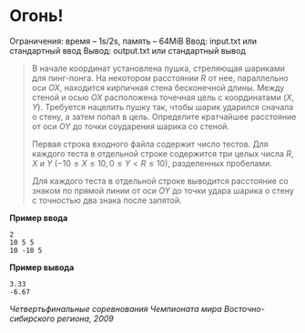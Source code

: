 # Огонь!

Ограничения: время – 1s/2s, память – 64MiB Ввод: input.txt или стандартный ввод Вывод: output.txt или стандартный вывод

> В начале координат установлена пушка, стреляющая шариками для пинг-понга. На некотором расстоянии $R$ от нее, параллельно оси $ОХ$, находится кирпичная стена бесконечной длины. Между стеной и осью $OX$ расположена точечная цель с координатами $(X,Y)$. Требуется нацелить пушку так, чтобы шарик ударился сначала о стену, а затем попал в цель. Определите кратчайшее расстояние от оси $OY$ до точки соударения шарика со стеной.
>
> Первая строка входного файла содержит число тестов. Для каждого теста в отдельной строке содержится три целых числа $R$, $X$ и $Y$ $(−10 ≤ X ≤ 10, 0 ≤ Y < R ≤ 10)$, разделенных пробелами.
>
> Для каждого теста в отдельной строке выводится расстояние со знаком по прямой линии от оси $OY$ до точки удара шарика о стену с точностью два знака после запятой.

**Пример ввода**
```
2
10 5 5
10 -10 5
```
**Пример вывода**
```
3.33
-6.67
```

*Четвертьфинальные соревнования Чемпионата мира Восточно-сибирского региона, 2009*
